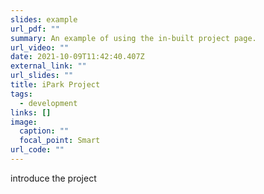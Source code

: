 ```yaml
---
slides: example
url_pdf: ""
summary: An example of using the in-built project page.
url_video: ""
date: 2021-10-09T11:42:40.407Z
external_link: ""
url_slides: ""
title: iPark Project
tags:
  - development
links: []
image:
  caption: ""
  focal_point: Smart
url_code: ""
---
```

introduce the project